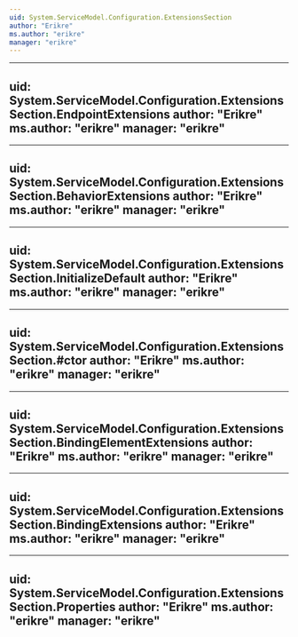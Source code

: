 ```yaml
---
uid: System.ServiceModel.Configuration.ExtensionsSection
author: "Erikre"
ms.author: "erikre"
manager: "erikre"
---
```


---
uid: System.ServiceModel.Configuration.ExtensionsSection.EndpointExtensions
author: "Erikre"
ms.author: "erikre"
manager: "erikre"
---

---
uid: System.ServiceModel.Configuration.ExtensionsSection.BehaviorExtensions
author: "Erikre"
ms.author: "erikre"
manager: "erikre"
---

---
uid: System.ServiceModel.Configuration.ExtensionsSection.InitializeDefault
author: "Erikre"
ms.author: "erikre"
manager: "erikre"
---

---
uid: System.ServiceModel.Configuration.ExtensionsSection.#ctor
author: "Erikre"
ms.author: "erikre"
manager: "erikre"
---

---
uid: System.ServiceModel.Configuration.ExtensionsSection.BindingElementExtensions
author: "Erikre"
ms.author: "erikre"
manager: "erikre"
---

---
uid: System.ServiceModel.Configuration.ExtensionsSection.BindingExtensions
author: "Erikre"
ms.author: "erikre"
manager: "erikre"
---

---
uid: System.ServiceModel.Configuration.ExtensionsSection.Properties
author: "Erikre"
ms.author: "erikre"
manager: "erikre"
---
